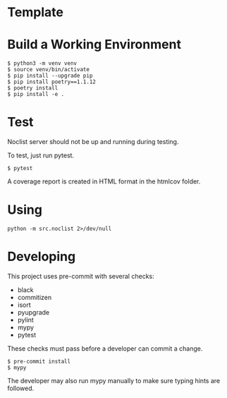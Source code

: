 Template
===


# Build a Working Environment

```shell
$ python3 -m venv venv
$ source venv/bin/activate
$ pip install --upgrade pip
$ pip install poetry==1.1.12
$ poetry install
$ pip install -e .
```

# Test

Noclist server should not be up and running during testing.

To test, just run pytest.

```shell
$ pytest
```

A coverage report is created in HTML format in the htmlcov folder.

# Using

```shell
python -m src.noclist 2>/dev/null
```

# Developing

This project uses pre-commit with several checks:

* black
* commitizen
* isort
* pyupgrade
* pylint
* mypy
* pytest

These checks must pass before a developer can commit a change.

```shell
$ pre-commit install
$ mypy
```

The developer may also run mypy manually to make sure typing hints are followed.
